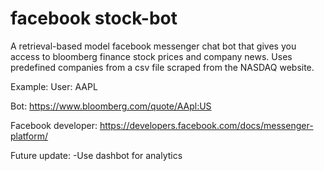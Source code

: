 # facebook stock-bot
A retrieval-based model facebook messenger chat bot that gives you access to bloomberg finance stock prices and company news. Uses predefined companies from a csv file scraped from the NASDAQ website.

Example:
User: AAPL


Bot: https://www.bloomberg.com/quote/AApl:US 




Facebook developer: https://developers.facebook.com/docs/messenger-platform/ 

Future update: 
-Use dashbot for analytics


